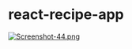 # react-recipe-app

[![Screenshot-44.png](https://i.postimg.cc/1XRZghZb/Screenshot-44.png)](https://postimg.cc/R6YY8YhT)

